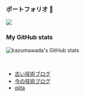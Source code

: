 ### ポートフォリオ 👋

<a href="https://github.com/kazumawada/myapp">
  <img align="center" src="https://github-readme-stats.vercel.app/api/pin/?username=kazumawada&repo=myapp" />
</a>
<br>


### My GitHub stats

![kazumawada's GitHub stats](https://github-readme-stats.vercel.app/api?username=kazumawada&show_icons=true)

<br>

- [古い技術ブログ](https://kaz34.github.io/)
- [今の技術ブログ](https://kazumawada.hateblo.jp/)
- [qiita](https://qiita.com/kazumawada)


